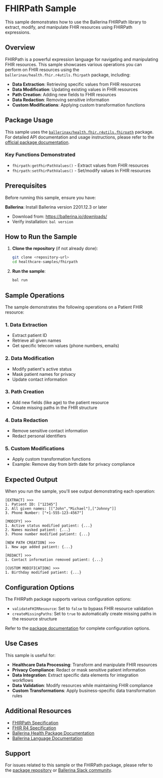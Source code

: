 # FHIRPath Sample

This sample demonstrates how to use the Ballerina FHIRPath library to extract, modify, and manipulate FHIR resources using FHIRPath expressions.

## Overview

FHIRPath is a powerful expression language for navigating and manipulating FHIR resources. This sample showcases various operations you can perform on FHIR resources using the `ballerinax/health.fhir.r4utils.fhirpath` package, including:

- **Data Extraction**: Retrieving specific values from FHIR resources
- **Data Modification**: Updating existing values in FHIR resources
- **Path Creation**: Adding new fields to FHIR resources
- **Data Redaction**: Removing sensitive information
- **Custom Modifications**: Applying custom transformation functions

## Package Usage

This sample uses the [`ballerinax/health.fhir.r4utils.fhirpath`](https://central.ballerina.io/ballerinax/health.fhir.r4utils.fhirpath) package. For detailed API documentation and usage instructions, please refer to the [official package documentation](https://central.ballerina.io/ballerinax/health.fhir.r4utils.fhirpath).

### Key Functions Demonstrated

- `fhirpath:getFhirPathValues()` - Extract values from FHIR resources
- `fhirpath:setFhirPathValues()` - Set/modify values in FHIR resources

## Prerequisites

Before running this sample, ensure you have:

**Ballerina**: Install Ballerina version 2201.12.3 or later
   - Download from: https://ballerina.io/downloads/
   - Verify installation: `bal version`

## How to Run the Sample

1. **Clone the repository** (if not already done):
   ```bash
   git clone <repository-url>
   cd healthcare-samples/fhirpath
   ```

2. **Run the sample**:
   ```bash
   bal run
   ```

## Sample Operations

The sample demonstrates the following operations on a Patient FHIR resource:

### 1. Data Extraction
- Extract patient ID
- Retrieve all given names
- Get specific telecom values (phone numbers, emails)

### 2. Data Modification
- Modify patient's active status
- Mask patient names for privacy
- Update contact information

### 3. Path Creation
- Add new fields (like age) to the patient resource
- Create missing paths in the FHIR structure

### 4. Data Redaction
- Remove sensitive contact information
- Redact personal identifiers

### 5. Custom Modifications
- Apply custom transformation functions
- Example: Remove day from birth date for privacy compliance

## Expected Output

When you run the sample, you'll see output demonstrating each operation:

```
[EXTRACT] >>>
1. Patient ID: ["12345"]
2. All given names: [["John","Michael"],["Johnny"]]
3. Phone Number: ["+1-555-123-4567"]

[MODIFY] >>>
1. Active status modified patient: {...}
2. Names masked patient: {...}
3. Phone number modified patient: {...}

[NEW PATH CREATION] >>>
1. New age added patient: {...}

[REDACT] >>>
1. Contact information removed patient: {...}

[CUSTOM MODIFICATION] >>>
1. Birthday modified patient: {...}
```

## Configuration Options

The FHIRPath package supports various configuration options:

- `validateFHIRResource`: Set to `false` to bypass FHIR resource validation
- `createMissingPaths`: Set to `true` to automatically create missing paths in the resource structure

Refer to the [package documentation](https://central.ballerina.io/ballerinax/health.fhir.r4utils.fhirpath) for complete configuration options.

## Use Cases

This sample is useful for:

- **Healthcare Data Processing**: Transform and manipulate FHIR resources
- **Privacy Compliance**: Redact or mask sensitive patient information
- **Data Integration**: Extract specific data elements for integration workflows
- **Data Validation**: Modify resources while maintaining FHIR compliance
- **Custom Transformations**: Apply business-specific data transformation rules

## Additional Resources

- [FHIRPath Specification](http://hl7.org/fhirpath/)
- [FHIR R4 Specification](http://hl7.org/fhir/R4/)
- [Ballerina Health Package Documentation](https://central.ballerina.io/search?q=health)
- [Ballerina Language Documentation](https://ballerina.io/learn/)

## Support

For issues related to this sample or the FHIRPath package, please refer to the [package repository](https://github.com/ballerina-platform/module-ballerinax-health.fhir.r4utils.fhirpath) or [Ballerina Slack community](https://ballerina.io/community/#slack).
